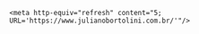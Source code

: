 <!DOCTYPE html>
<html>
<head>
    <meta charset="utf-8"/>
    <title>Prof. Juliano Bortolini</title>

    <meta http-equiv="refresh" content="5; URL='https://www.julianobortolini.com.br/'"/>
</head>
<body>
</body>
</html>
